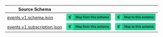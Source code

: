 | Source Schema                                                                                                                                    |                                                                                                                                                                                                                                                                                                                                   |                                                                                                                                                                                                                                                                                                                             |
| ------------------------------------------------------------------------------------------------------------------------------------------------ | --------------------------------------------------------------------------------------------------------------------------------------------------------------------------------------------------------------------------------------------------------------------------------------------------------------------------------- | --------------------------------------------------------------------------------------------------------------------------------------------------------------------------------------------------------------------------------------------------------------------------------------------------------------------------- |
| [events.v1.schema.json](https://raw.githubusercontent.com/Stedi/registry/main/schemas/twilio/twilio_events_v1/events.v1.schema.json)             | [![Map from this schema](/images/MapFromThisSchema.svg)](https://terminal.stedi.com/mappings/import?name=Mapping%20from%20Twilio's%20events.v1.schema%20schema&referrer=registry-repo&source_json_schema=https://raw.githubusercontent.com/Stedi/registry/main/schemas/twilio/twilio_events_v1/events.v1.schema.json)             | [![Map to this schema](/images/MapToThisSchema.svg)](https://terminal.stedi.com/mappings/import?name=Mapping%20to%20Twilio's%20events.v1.schema%20schema&referrer=registry-repo&target_json_schema=https://raw.githubusercontent.com/Stedi/registry/main/schemas/twilio/twilio_events_v1/events.v1.schema.json)             |
| [events.v1.subscription.json](https://raw.githubusercontent.com/Stedi/registry/main/schemas/twilio/twilio_events_v1/events.v1.subscription.json) | [![Map from this schema](/images/MapFromThisSchema.svg)](https://terminal.stedi.com/mappings/import?name=Mapping%20from%20Twilio's%20events.v1.subscription%20schema&referrer=registry-repo&source_json_schema=https://raw.githubusercontent.com/Stedi/registry/main/schemas/twilio/twilio_events_v1/events.v1.subscription.json) | [![Map to this schema](/images/MapToThisSchema.svg)](https://terminal.stedi.com/mappings/import?name=Mapping%20to%20Twilio's%20events.v1.subscription%20schema&referrer=registry-repo&target_json_schema=https://raw.githubusercontent.com/Stedi/registry/main/schemas/twilio/twilio_events_v1/events.v1.subscription.json) |
